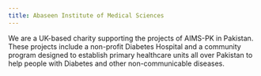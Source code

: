 ```yaml
---
title: Abaseen Institute of Medical Sciences
---
```


We are a UK-based charity supporting the projects of AIMS-PK in Pakistan. 
These projects include a non-profit Diabetes Hospital and a community 
program designed to establish primary healthcare units all over Pakistan 
to help people with Diabetes and other non-communicable diseases.
